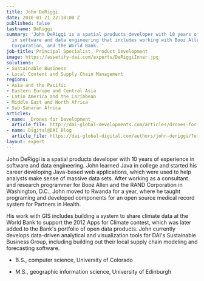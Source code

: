 ```yaml
---
title: John DeRiggi
date: 2016-01-21 22:18:00 Z
published: false
lastname: DeRiggi
summary: 'John DeRiggi is a spatial products developer with 10 years of experience
  in software and data engineering that includes working with Booz Allen, the RAND
  Corporation, and the World Bank. '
job-title: Principal Specialist, Product Development
image: https://assetify-dai.com/experts/DeRiggiInner.jpg
solutions:
- Sustainable Business
- Local Content and Supply Chain Management
regions:
- Asia and the Pacific
- Eastern Europe and Central Asia
- Latin America and the Caribbean
- Middle East and North Africa
- Sub-Saharan Africa
articles:
- name: _Drones for Development_
  article_file: http://dai-global-developments.com/articles/drones-for-development/?utm_source=daidotcom
- name: Digital@DAI Blog
  article_file: https://dai-global-digital.com/authors/john-deriggi/?utm_source=daidotcom
layout: expert
---
```


John DeRiggi is a spatial products developer with 10 years of experience in software and data engineering. John learned Java in college and started his career developing Java-based web applications, which were used to help analysts make sense of massive data sets. After working as a consultant and research programmer for Booz Allen and the RAND Corporation in Washington, D.C., John moved to Rwanda for a year, where he taught programing and developed components for an open source medical record system for Partners in Health. 

His work with GIS includes building a system to share climate data at the World Bank to support the 2012 Apps for Climate contest, which was later added to the Bank's portfolio of open data products. John currently develops data-driven analytical and visualization tools for DAI's Sustainable Business Group, including building out their local supply chain modeling and forecasting software.

* B.S., computer science, University of Colorado

* M.S., geographic information science, University of Edinburgh